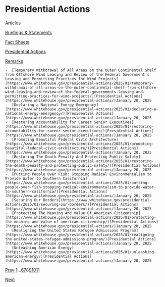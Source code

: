 # 					Presidential Actions				

[Articles](/articles/)

[Briefings &amp; Statements](/briefings-statements/)

[Fact Sheets](/fact-sheets/)

[Presidential Actions](/presidential-actions/)

[Remarks](/remarks/)

    -  [Temporary Withdrawal of All Areas on the Outer Continental Shelf from Offshore Wind Leasing and Review of the Federal Government’s Leasing and Permitting Practices for Wind Projects](https://www.whitehouse.gov/presidential-actions/2025/01/temporary-withdrawal-of-all-areas-on-the-outer-continental-shelf-from-offshore-wind-leasing-and-review-of-the-federal-governments-leasing-and-permitting-practices-for-wind-projects/)[Presidential Actions](https://www.whitehouse.gov/presidential-actions/)January 20, 2025 
    -  [Declaring a National Energy Emergency](https://www.whitehouse.gov/presidential-actions/2025/01/declaring-a-national-energy-emergency/)[Presidential Actions](https://www.whitehouse.gov/presidential-actions/)January 20, 2025 
    -  [Restoring Accountability for Career Senior Executives](https://www.whitehouse.gov/presidential-actions/2025/01/restoring-accountability-for-career-senior-executives/)[Presidential Actions](https://www.whitehouse.gov/presidential-actions/)January 20, 2025 
    -  [Promoting Beautiful Federal Civic Architecture](https://www.whitehouse.gov/presidential-actions/2025/01/promoting-beautiful-federal-civic-architecture/)[Presidential Actions](https://www.whitehouse.gov/presidential-actions/)January 20, 2025 
    -  [Restoring The Death Penalty And Protecting Public Safety](https://www.whitehouse.gov/presidential-actions/2025/01/restoring-the-death-penalty-and-protecting-public-safety/)[Presidential Actions](https://www.whitehouse.gov/presidential-actions/)January 20, 2025 
    -  [Putting People Over Fish: Stopping Radical Environmentalism to Provide Water to Southern California](https://www.whitehouse.gov/presidential-actions/2025/01/putting-people-over-fish-stopping-radical-environmentalism-to-provide-water-to-southern-california/)[Presidential Actions](https://www.whitehouse.gov/presidential-actions/)January 20, 2025 
    -  [Securing Our Borders](https://www.whitehouse.gov/presidential-actions/2025/01/securing-our-borders/)[Presidential Actions](https://www.whitehouse.gov/presidential-actions/)January 20, 2025 
    -  [Protecting The Meaning And Value Of American Citizenship](https://www.whitehouse.gov/presidential-actions/2025/01/protecting-the-meaning-and-value-of-american-citizenship/)[Presidential Actions](https://www.whitehouse.gov/presidential-actions/)January 20, 2025 
    -  [Realigning the United States Refugee Admissions Program](https://www.whitehouse.gov/presidential-actions/2025/01/realigning-the-united-states-refugee-admissions-program/)[Presidential Actions](https://www.whitehouse.gov/presidential-actions/)January 20, 2025 
    -  [Unleashing American Energy](https://www.whitehouse.gov/presidential-actions/2025/01/unleashing-american-energy/)[Presidential Actions](https://www.whitehouse.gov/presidential-actions/)January 20, 2025 

[Prev](https://www.whitehouse.gov/presidential-actions/page/7/)
[1](https://www.whitehouse.gov/presidential-actions/)…[6](https://www.whitehouse.gov/presidential-actions/page/6/)[7](https://www.whitehouse.gov/presidential-actions/page/7/)8[9](https://www.whitehouse.gov/presidential-actions/page/9/)[10](https://www.whitehouse.gov/presidential-actions/page/10/)[11](https://www.whitehouse.gov/presidential-actions/page/11/)

[Next](https://www.whitehouse.gov/presidential-actions/page/9/)
